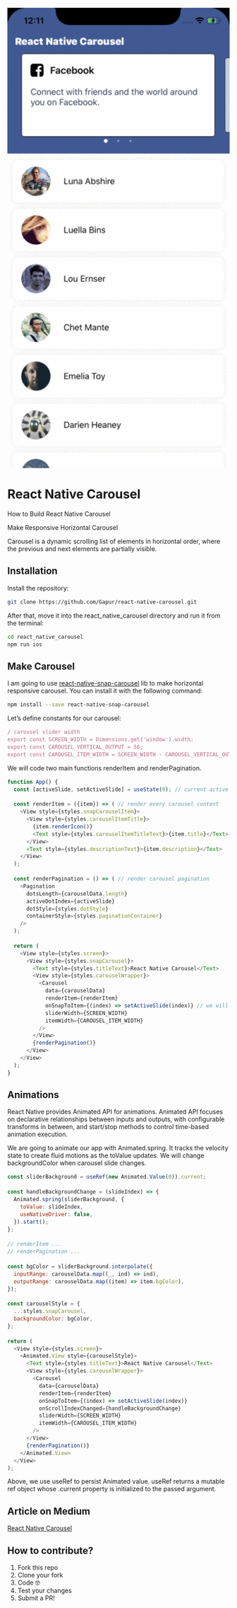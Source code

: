 <p align="center">
  <img width="700"src="https://github.com/Gapur/react-native-carousel/blob/master/assets/example.gif">
</p>

# React Native Carousel

How to Build React Native Carousel

Make Responsive Horizontal Carousel

Carousel is a dynamic scrolling list of elements in horizontal order, where the previous and next elements are partially visible.

## Installation

Install the repository:
```sh
git clone https://github.com/Gapur/react-native-carousel.git
```

After that, move it into the react_native_carousel directory and run it from the terminal:
```sh
cd react_native_carousel
npm run ios
```

## Make Carousel

I am going to use [react-native-snap-carousel](https://github.com/archriss/react-native-snap-carousel) lib to make horizontal responsive carousel. You can install it with the following command:

```sh
npm install --save react-native-snap-carousel
```

Let’s define constants for our carousel:
```js
/ carousel slider width
export const SCREEN_WIDTH = Dimensions.get('window').width;
export const CAROUSEL_VERTICAL_OUTPUT = 56;
export const CAROUSEL_ITEM_WIDTH = SCREEN_WIDTH - CAROUSEL_VERTICAL_OUTPUT;
```

We will code two main functions renderItem and renderPagination.
```js
function App() {
  const [activeSlide, setActiveSlide] = useState(0); // current active slide card
 
  const renderItem = ({item}) => ( // render every carousel content
    <View style={styles.snapCarouselItem}>
      <View style={styles.carouselItemTitle}>
        {item.renderIcon()}
        <Text style={styles.carouselItemTitleText}>{item.title}</Text>
      </View>
      <Text style={styles.descriptionText}>{item.description}</Text>
    </View>
  );

  const renderPagination = () => ( // render carousel pagination
    <Pagination
      dotsLength={carouselData.length}
      activeDotIndex={activeSlide}
      dotStyle={styles.dotStyle}
      containerStyle={styles.paginationContainer}
    />
  );

  return (
    <View style={styles.screen}>
      <View style={styles.snapCarousel}>
        <Text style={styles.titleText}>React Native Carousel</Text>
        <View style={styles.carouselWrapper}>
          <Carousel
            data={carouselData}
            renderItem={renderItem}
            onSnapToItem={(index) => setActiveSlide(index)} // we will update active slide index
            sliderWidth={SCREEN_WIDTH}
            itemWidth={CAROUSEL_ITEM_WIDTH}
          />
        </View>
        {renderPagination()}
      </View>
    </View>
  );
}
```

## Animations

React Native provides Animated API for animations. Animated API focuses on declarative relationships between inputs and outputs, with configurable transforms in between, and start/stop methods to control time-based animation execution.

We are going to animate our app with Animated.spring. It tracks the velocity state to create fluid motions as the toValue updates. We will change backgroundColor when carousel slide changes.

```js
const sliderBackground = useRef(new Animated.Value(0)).current;

const handleBackgroundChange = (slideIndex) => {
  Animated.spring(sliderBackground, {
    toValue: slideIndex,
    useNativeDriver: false,
  }).start();
};

// renderItem ...
// renderPagination ...

const bgColor = sliderBackground.interpolate({
  inputRange: carouselData.map((_, ind) => ind),
  outputRange: carouselData.map((item) => item.bgColor),
});

const carouselStyle = {
  ...styles.snapCarousel,
  backgroundColor: bgColor,
};

return (
  <View style={styles.screen}>
    <Animated.View style={carouselStyle}>
      <Text style={styles.titleText}>React Native Carousel</Text>
      <View style={styles.carouselWrapper}>
        <Carousel
          data={carouselData}
          renderItem={renderItem}
          onSnapToItem={(index) => setActiveSlide(index)}
          onScrollIndexChanged={handleBackgroundChange}
          sliderWidth={SCREEN_WIDTH}
          itemWidth={CAROUSEL_ITEM_WIDTH}
        />
      </View>
      {renderPagination()}
    </Animated.View>
  </View>
);
```

Above, we use useRef to persist Animated value. useRef returns a mutable ref object whose .current property is initialized to the passed argument.

## Article on Medium

[React Native Carousel](https://medium.com/javascript-in-plain-english/react-native-carousel-4df6db1c3303)

## How to contribute?

1. Fork this repo
2. Clone your fork
3. Code 🤓
4. Test your changes
5. Submit a PR!
